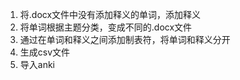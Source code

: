 1. 将.docx文件中没有添加释义的单词，添加释义
2. 将单词根据主题分类，变成不同的.docx文件
3. 通过在单词和释义之间添加制表符，将单词和释义分开
4. 生成csv文件
5. 导入anki

